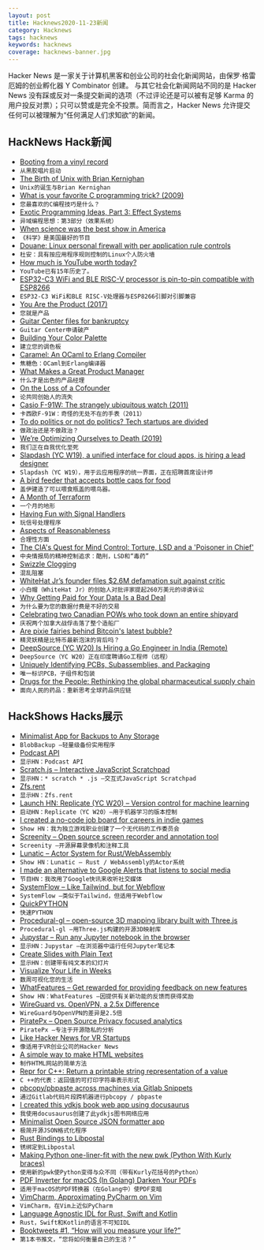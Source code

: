 ```yaml
---
layout: post
title: Hacknews2020-11-23新闻
category: Hacknews
tags: hacknews
keywords: hacknews
coverage: hacknews-banner.jpg
---
```


Hacker News 是一家关于计算机黑客和创业公司的社会化新闻网站，由保罗·格雷厄姆的创业孵化器 Y Combinator 创建。
与其它社会化新闻网站不同的是 Hacker News 没有踩或反对一条提交新闻的选项（不过评论还是可以被有足够 Karma 的用户投反对票）；只可以赞或是完全不投票。简而言之，Hacker News 允许提交任何可以被理解为“任何满足人们求知欲”的新闻。

## HackNews Hack新闻


- [Booting from a vinyl record](http://boginjr.com/it/sw/dev/vinyl-boot/)
- `从黑胶唱片启动`
- [The Birth of Unix with Brian Kernighan](https://corecursive.com/058-brian-kernighan-unix-bell-labs/)
- `Unix的诞生与Brian Kernighan`
- [What is your favorite C programming trick? (2009)](https://stackoverflow.com/questions/599365/what-is-your-favorite-c-programming-trick)
- `您最喜欢的C编程技巧是什么？`
- [Exotic Programming Ideas, Part 3: Effect Systems](https://www.stephendiehl.com/posts/exotic03.html)
- `异域编程思想：第3部分（效果系统）`
- [When science was the best show in America](http://m.nautil.us/issue/93/forerunners/when-science-was-the-best-show-in-america)
- `《科学》是美国最好的节目`
- [Douane: Linux personal firewall with per application rule controls](https://douaneapp.com/)
- `杜安：具有按应用程序规则控制的Linux个人防火墙`
- [How much is YouTube worth today?](https://mannhowie.com/youtube-valuation)
- `YouTube已有15年历史了。`
- [ESP32-C3 WiFi and BLE RISC-V processor is pin-to-pin compatible with ESP8266](https://www.cnx-software.com/2020/11/22/esp32-c3-wifi-ble-risc-v-processor-is-pin-to-pin-compatible-with-esp8266/)
- `ESP32-C3 WiFi和BLE RISC-V处理器与ESP8266引脚对引脚兼容`
- [You Are the Product (2017)](https://www.lrb.co.uk/the-paper/v39/n16/john-lanchester/you-are-the-product)
- `您就是产品`
- [Guitar Center files for bankruptcy](https://www.reuters.com/article/BigStory12/idUSKBN282058)
- `Guitar Center申请破产`
- [Building Your Color Palette](https://refactoringui.com/previews/building-your-color-palette/)
- `建立您的调色板`
- [Caramel: An OCaml to Erlang Compiler](https://caramel.abstractmachines.dev)
- `焦糖色：OCaml到Erlang编译器`
- [What Makes a Great Product Manager](https://informedpm.com/posts/great-product-manager)
- `什么才是出色的产品经理`
- [On the Loss of a Cofounder](https://ouegner.medium.com/on-the-loss-of-a-cofounder-73e1e8347b00)
- `论共同创始人的流失`
- [Casio F-91W: The strangely ubiquitous watch (2011)](https://www.bbc.com/news/magazine-13194733)
- `卡西欧F-91W：奇怪的无处不在的手表（2011）`
- [To do politics or not do politics? Tech startups are divided](https://www.nytimes.com/2020/10/28/technology/politics-tech-start-ups-culture-war.html)
- `做政治还是不做政治？`
- [We’re Optimizing Ourselves to Death (2019)](https://zandercutt.com/2019/02/18/were-optimizing-ourselves-to-death/)
- `我们正在自我优化至死`
- [Slapdash (YC W19), a unified interface for cloud apps, is hiring a lead designer](https://slapdash.com/about)
- `Slapdash（YC W19），用于云应用程序的统一界面，正在招聘首席设计师`
- [A bird feeder that accepts bottle caps for food](https://www.boredpanda.com/magpies-recycling-machine-bottle-caps/)
- `盖伊建造了可以喂食瓶盖的喂鸟器。`
- [A Month of Terraform](https://jeremywsherman.com/blog/2020/11/21/a-month-of-terraform/)
- `一个月的地形`
- [Having Fun with Signal Handlers](https://www.giovannimascellani.eu/having-fun-with-signal-handlers.html)
- `玩信号处理程序`
- [Aspects of Reasonableness](https://meaningness.com/eggplant/reasonableness-aspects)
- `合理性方面`
- [The CIA's Quest for Mind Control: Torture, LSD and a 'Poisoner in Chief'](https://www.wxxinews.org/post/cias-secret-quest-mind-control-torture-lsd-and-poisoner-chief-0)
- `中央情报局的精神控制追求：酷刑，LSD和“毒药”`
- [Swizzle Clogging](https://apple.github.io/foundationdb/testing.html)
- `混乱阻塞`
- [WhiteHat Jr’s founder files $2.6M defamation suit against critic](https://techcrunch.com/2020/11/22/whitehat-jrs-founder-files-2-6m-defamation-suit-against-critic/)
- `小白帽（WhiteHat Jr）的创始人对批评家提起260万美元的诽谤诉讼`
- [Why Getting Paid for Your Data Is a Bad Deal](https://www.eff.org/deeplinks/2020/10/why-getting-paid-your-data-bad-deal)
- `为什么要为您的数据付费是不好的交易`
- [Celebrating two Canadian POWs who took down an entire shipyard](https://quillette.com/2020/11/11/on-remembrance-day-celebrating-two-canadian-prisoners-who-took-down-an-entire-shipyard/)
- `庆祝两个加拿大战俘击落了整个造船厂`
- [Are pixie fairies behind Bitcoin's latest bubble?](https://amycastor.com/2020/11/21/are-pixie-fairies-behind-bitcoins-latest-bubble/)
- `精灵妖精是比特币最新泡沫的背后吗？`
- [DeepSource (YC W20) Is Hiring a Go Engineer in India (Remote)](https://deepsource.io/jobs/software-engineer-language-go-in/)
- `DeepSource（YC W20）正在印度聘请Go工程师（远程）`
- [Uniquely Identifying PCBs, Subassemblies, and Packaging](https://semiengineering.com/uniquely-identifying-pcbs-subassemblies-and-packaging/)
- `唯一标识PCB，子组件和包装`
- [Drugs for the People: Rethinking the global pharmaceutical supply chain](https://thebaffler.com/salvos/drugs-for-the-people-neumann)
- `面向人民的药品：重新思考全球药品供应链`


## HackShows Hacks展示

- [ Minimalist App for Backups to Any Storage](https://blobbackup.com)
- `BlobBackup –轻量级备份实用程序`
- [ Podcast API](https://www.listennotes.com/api/)
- `显示HN：Podcast API`
- [ Scratch.js – Interactive JavaScript Scratchpad](https://hole.dev/scratch/)
- `显示HN：* scratch * .js –交互式JavaScript Scratchpad`
- [ Zfs.rent](https://zfs.rent)
- `显示HN：Zfs.rent`
- [Launch HN: Replicate (YC W20) – Version control for machine learning](https://replicate.ai/)
- `启动HN：Replicate（YC W20）–用于机器学习的版本控制`
- [ I created a no-code job board for careers in indie games](https://workwithindies.com)
- `Show HN：我为独立游戏职业创建了一个无代码的工作委员会`
- [ Screenity – Open source screen recorder and annotation tool](https://github.com/alyssaxuu/screenity)
- `Screenity –开源屏幕录像机和注释工具`
- [ Lunatic – Actor System for Rust/WebAssembly](https://github.com/lunatic-lang/lunatic)
- `Show HN：Lunatic – Rust / WebAssembly的Actor系统`
- [ I made an alternative to Google Alerts that listens to social media](https://www.pmalerts.com/)
- `节目HN：我改用了Google快讯来收听社交媒体`
- [ SystemFlow – Like Tailwind, but for Webflow](https://systemflow.co)
- `SystemFlow –类似于Tailwind，但适用于Webflow`
- [ QuickPYTHON](https://timothycrosley.github.io/quickpython/)
- `快速PYTHON`
- [ Procedural-gl – open-source 3D mapping library built with Three.js](https://github.com/felixpalmer/procedural-gl-js)
- `Procedural-gl –用Three.js构建的开源3D映射库`
- [ Jupystar – Run any Jupyter notebook in the browser](https://starboard.gg/jupystar)
- `显示HN：Jupystar –在浏览器中运行任何Jupyter笔记本`
- [ Create Slides with Plain Text](https://play.presenta.cc/)
- `显示HN：创建带有纯文本的幻灯片`
- [ Visualize Your Life in Weeks](https://lifeinweeks.info/)
- `数周可视化您的生活`
- [ WhatFeatures – Get rewarded for providing feedback on new features](http://www.Whatfeaturesdoyouwant.com)
- `Show HN：WhatFeatures –因提供有关新功能的反馈而获得奖励`
- [ WireGuard vs. OpenVPN, a 2.5x Difference](https://vpnintel.com/insights/one-month-of-speedtest-data-shows-wireguard-is-2.5x-faster-than-openvpn)
- `WireGuard与OpenVPN的差异是2.5倍`
- [ PiratePx – Open Source Privacy focused analytics](https://www.piratepx.com/)
- `PiratePx –专注于开源隐私的分析`
- [ Like Hacker News for VR Startups](http://spatialape.com)
- `像适用于VR创业公司的Hacker News`
- [ A simple way to make HTML websites](https://john-doe.neocities.org)
- `制作HTML网站的简单方法`
- [ Repr for C++: Return a printable string representation of a value](https://github.com/p-ranav/repr)
- `C ++的代表：返回值的可打印字符串表示形式`
- [ pbcopy/pbpaste across machines via Gitlab Snippets](https://github.com/bradwood/glsnip)
- `通过Gitlab代码片段跨机器进行pbcopy / pbpaste`
- [ I created this ydkjs book web app using docusaurus](https://ydkjs.netlify.app/)
- `我使用docusaurus创建了此ydkjs图书网络应用`
- [ Minimalist Open Source JSON formatter app](https://jsonformatter.live)
- `极简开源JSON格式化程序`
- [ Rust Bindings to Libpostal](https://github.com/kodemartin/rustpostal)
- `锈绑定到Libpostal`
- [ Making Python one-liner-fit with the new pwk (Python With Kurly braces)](https://github.com/umlet/pwk)
- `使用新的pwk使Python变得与众不同（带有Kurly花括号的Python）`
- [ PDF Inverter for macOS (In Golang) Darken Your PDFs](https://github.com/rootVIII/pdfinverter)
- `适用于macOS的PDF转换器（在Golang中）使PDF变暗`
- [ VimCharm, Approximating PyCharm on Vim](https://kevinmartinjose.com/2020/11/22/vimcharm-approximating-pycharm-on-vim/)
- `VimCharm，在Vim上近似PyCharm`
- [ Language Agnostic IDL for Rust, Swift and Kotlin](https://adsharma.github.io/flattools-11222020.html)
- `Rust，Swift和Kotlin的语言不可知IDL`
- [ Booktweets #1, “How will you measure your life?”](https://twitter.com/booktweets6/status/1330600066176880641)
- `第1本书推文，“您将如何衡量自己的生活？”`

